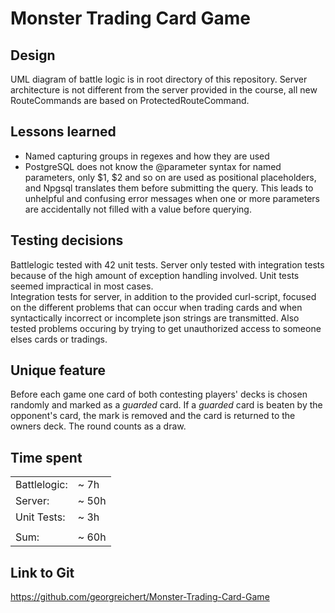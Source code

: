 # Monster Trading Card Game

## Design
UML diagram of battle logic is in root directory of this repository. 
Server architecture is not different from the server provided in the 
course, all new RouteCommands are based on ProtectedRouteCommand.

## Lessons learned
* Named capturing groups in regexes and how they are used
* PostgreSQL does not know the @parameter syntax for named parameters, only 
$1, $2 and so on are used as positional placeholders, and Npgsql translates 
them before submitting the query. This leads to unhelpful and confusing error 
messages when one or more parameters are accidentally not filled with a 
value before querying.

## Testing decisions
Battlelogic tested with 42 unit tests. Server only tested with integration 
tests because of the high amount of exception handling involved. Unit tests 
seemed impractical in most cases.   
Integration tests for server, in addition to the provided curl-script, focused 
on the different problems that can occur when trading cards and when 
syntactically incorrect or incomplete json strings are transmitted. Also 
tested problems occuring by trying to get unauthorized access to someone elses 
cards or tradings.

## Unique feature
Before each game one card of both contesting players' decks is chosen randomly 
and marked as a _guarded_ card. If a _guarded_ card is beaten by the opponent's 
card, the mark is removed and the card is returned to the owners deck. The 
round counts as a draw.

## Time spent
|              |        |
| ------------ | ------ |
| Battlelogic: |  ~  7h |   
| Server:      |  ~ 50h |  
| Unit Tests:  |  ~  3h |   
|              |        |
| Sum:         |  ~ 60h |  

## Link to Git
https://github.com/georgreichert/Monster-Trading-Card-Game
